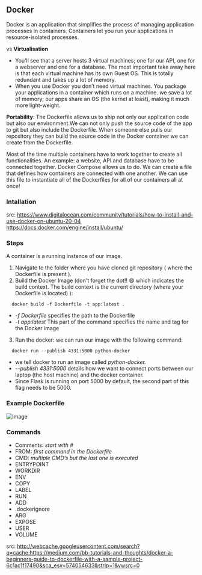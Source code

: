 ## Docker
Docker is an application that simplifies the process of managing application processes in containers. Containers let you run your applications in resource-isolated processes. 

vs
**Virtualisation**
- You’ll see that a server hosts 3 virtual machines; one for our API, one for a webserver and one for a database. The most important take away here is that each virtual machine has its own Guest OS. This is totally redundant and takes up a lot of memory.
- When you use Docker you don’t need virtual machines. You package your applications in a container which runs on a machine. we save a lot of memory; our apps share an OS (the kernel at least), making it much more light-weight. 

**Portability**: The Dockerfile allows us to ship not only our application code but also our environment.We can not only push the source code of the app to git but also include the Dockerfile. When someone else pulls our repository they can build the source code in the Docker container we can create from the Dockerfile.

Most of the time multiple containers have to work together to create all functionalities. An example: a website, API and database have to be connected together. Docker Compose allows us to do. We can create a file that defines how containers are connected with one another. We can use this file to instantiate all of the Dockerfiles for all of our containers all at once!

### Intallation
src: https://www.digitalocean.com/community/tutorials/how-to-install-and-use-docker-on-ubuntu-20-04<br/>
https://docs.docker.com/engine/install/ubuntu/

### Steps
A container is a running instance of our image.

1. Navigate to the folder where you have cloned git repository ( where the Dockerfile is present ).
2. Build the Docker Image (don't forget the dot!! 😄 which indicates the build context. The build context is the current directory (where your Dockerfile is located) ): 
```
  docker build -f Dockerfile -t app:latest .
```
- *-f Dockerfile* specifies the path to the Dockerfile
-  *-t app:latest* This part of the command specifies the name and tag for the Docker image
3. Run the docker:
we can run our image with the following command:

```
  docker run --publish 4331:5000 python-docker
```
- we tell docker to run an image called _python-docker._
- *--publish 4331:5000* details how we want to connect ports between our laptop (the host machine) and the docker container.
- Since Flask is running on port 5000 by default, the second part of this flag needs to be 5000. 

### Example Dockerfile
![image](https://github.com/dhirajmahato/Data_Engineering_module/assets/33785298/3af9a3a0-1a9f-4e6d-81ea-f682f195486f)

### Commands
- Comments:  *start with #*
- FROM:      *first command in the Dockerfile*
- CMD:       *multiple CMD’s but the last one is executed*
- ENTRYPOINT
- WORKDIR
- ENV
- COPY
- LABEL
- RUN
- ADD
- .dockerignore
- ARG
- EXPOSE
- USER
- VOLUME

src: http://webcache.googleusercontent.com/search?q=cache:https://medium.com/bb-tutorials-and-thoughts/docker-a-beginners-guide-to-dockerfile-with-a-sample-project-6c1ac1f17490&sca_esv=574054633&strip=1&vwsrc=0

